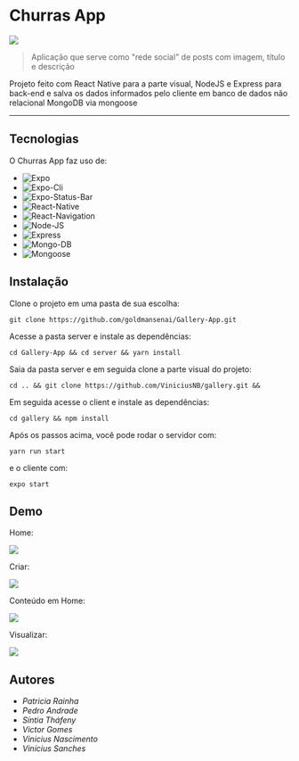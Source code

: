 <p align="center">
<h1>Churras App</h1> 
<img src="./assets/gallery.jpg" />
</p>

> Aplicação que serve como "rede social" de posts com imagem, título e descrição

Projeto feito com React Native para a parte visual, NodeJS e Express para back-end e salva os dados informados pelo cliente em banco de dados não relacional MongoDB via mongoose

---

## Tecnologias

O Churras App faz uso de:

* ![Expo][expo]
* ![Expo-Cli][expo-cli]
* ![Expo-Status-Bar][expo-status-bar]
* ![React-Native][react-native]
* ![React-Navigation][react-navigation]
* ![Node-JS][node-js]
* ![Express][express]
* ![Mongo-DB][mongodb]
* ![Mongoose][mongoose]

## Instalação

Clone o projeto em uma pasta de sua escolha:
```
git clone https://github.com/goldmansenai/Gallery-App.git
```

Acesse a pasta server e instale as dependências:
```
cd Gallery-App && cd server && yarn install
```

Saia da pasta server e em seguida clone a parte visual do projeto:
```
cd .. && git clone https://github.com/ViniciusNB/gallery.git && 
```

Em seguida acesse o client e instale as dependências:
```
cd gallery && npm install
```

Após os passos acima, você pode rodar o servidor com:
```
yarn run start
```
e o cliente com:
```
expo start
```

## Demo
<p>
Home:
</p>
<img src="./assets/Home.jpg"/>
<p>
Criar:
</p>
<img src="./assets/Criar.jpg"/>
<p>
Conteúdo em Home:
</p>
<img src="./assets/Home02.jpg"/>
<p>
Visualizar:
</p>
<img src="./assets/Visualizar.jpg"/>

## Autores

* *Patricia Rainha*
* *Pedro Andrade*
* *Síntia Tháfeny*
* *Victor Gomes*
* *Vinicius Nascimento*
* *Vinícius Sanches*

<!-- Imagens e Badges -->
[expo]: https://img.shields.io/badge/Expo-44.0.0-blue?style=for-the-badge
[expo-cli]: https://img.shields.io/badge/Expo_CLI-%5E5.1.2-blue?style=for-the-badge
[expo-status-bar]: https://img.shields.io/badge/Expo_Status_Bar-~1.2.0-blue?style=for-the-badge
[react-native]: https://img.shields.io/badge/React_Native-~0.64.3-blue?style=for-the-badge
[react-navigation]: https://img.shields.io/badge/React_Navigation-~6.x-blue?style=for-the-badge
[node-js]: https://img.shields.io/badge/NodeJS-^14.17.6-blue?style=for-the-badge
[express]: https://img.shields.io/badge/Express-^4.17.3-blue?style=for-the-badge
[mongodb]: https://img.shields.io/badge/MongoDB-5.0.8-blue?style=for-the-badge
[mongoose]: https://img.shields.io/badge/Mongoose-^6.2.8-blue?style=for-the-badge